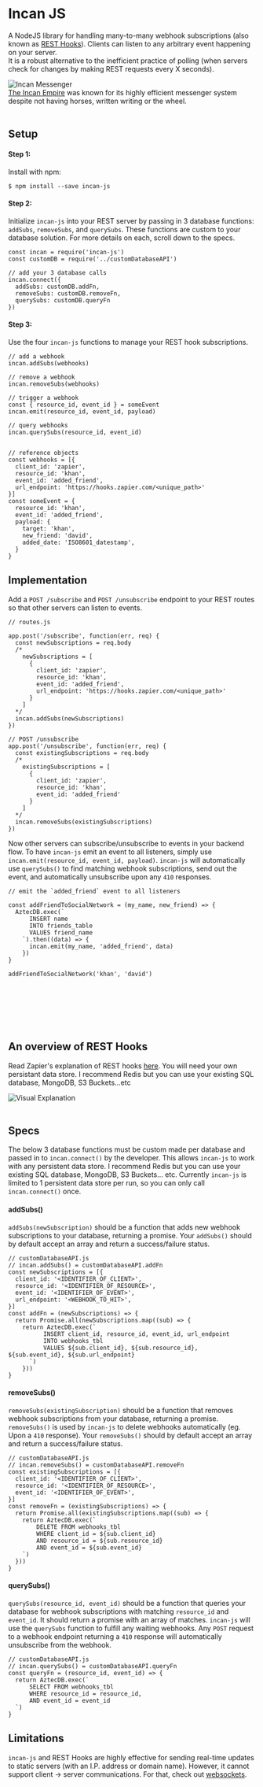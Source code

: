 # Incan JS
A NodeJS library for handling many-to-many webhook subscriptions (also known as <a href="http://resthooks.org/">REST Hooks</a>). Clients can listen to any arbitrary event happening on your server.
<br/>
It is a robust alternative to the inefficient practice of polling (when servers check for changes by making REST requests every X seconds).<br/>


![Incan Messenger](imgs/incan_messenger.jpg)
<br/>
<a href="https://www.youtube.com/watch?v=3aYeUOVgbck">The Incan Empire</a> was known for its highly efficient messenger system despite not having horses, written writing or the wheel.
<br/><br/>

## Setup
#### Step 1:
Install with npm:
```
$ npm install --save incan-js
```

#### Step 2:
Initialize `incan-js` into your REST server by passing in 3 database functions: `addSubs`, `removeSubs`, and `querySubs`.
These functions are custom to your database solution. For more details on each, scroll down to the specs.
```
const incan = require('incan-js')
const customDB = require('../customDatabaseAPI')

// add your 3 database calls
incan.connect({
  addSubs: customDB.addFn,
  removeSubs: customDB.removeFn,
  querySubs: customDB.queryFn
})
```

#### Step 3:
Use the four `incan-js` functions to manage your REST hook subscriptions.
```
// add a webhook
incan.addSubs(webhooks)

// remove a webhook
incan.removeSubs(webhooks)

// trigger a webhook
const { resource_id, event_id } = someEvent
incan.emit(resource_id, event_id, payload)

// query webhooks
incan.querySubs(resource_id, event_id)


// reference objects
const webhooks = [{
  client_id: 'zapier',
  resource_id: 'khan',
  event_id: 'added_friend',
  url_endpoint: 'https://hooks.zapier.com/<unique_path>'
}]
const someEvent = {
  resource_id: 'khan',
  event_id: 'added_friend',
  payload: {
    target: 'khan',
    new_friend: 'david',
    added_date: 'ISO8601_datestamp',
  }
}

```

## Implementation
Add a `POST /subscribe` and `POST /unsubscribe` endpoint to your REST routes so that other servers can listen to events.
```
// routes.js

app.post('/subscribe', function(err, req) {
  const newSubscriptions = req.body
  /*
    newSubscriptions = [
      {
        client_id: 'zapier',
        resource_id: 'khan',
        event_id: 'added_friend',
        url_endpoint: 'https://hooks.zapier.com/<unique_path>'
      }
    ]
  */
  incan.addSubs(newSubscriptions)
})

// POST /unsubscribe
app.post('/unsubscribe', function(err, req) {
  const existingSubscriptions = req.body
  /*
    existingSubscriptions = [
      {
        client_id: 'zapier',
        resource_id: 'khan',
        event_id: 'added_friend'
      }
    ]
  */
  incan.removeSubs(existingSubscriptions)
})
```
Now other servers can subscribe/unsubscribe to events in your backend flow. To have `incan-js` emit an event to all listeners, simply use `incan.emit(resource_id, event_id, payload)`. `incan-js` will automatically use `querySubs()` to find matching webhook subscriptions, send out the event, and automatically unsubscribe upon any `410` responses.
```
// emit the `added_friend` event to all listeners

const addFriendToSocialNetwork = (my_name, new_friend) => {
  AztecDB.exec(`
      INSERT name
      INTO friends_table
      VALUES friend_name
    `).then((data) => {
      incan.emit(my_name, 'added_friend', data)
    })
}

addFriendToSocialNetwork('khan', 'david')
```
<br/><br/><br/><br/><br/>
## An overview of REST Hooks
Read Zapier's explanation of REST hooks <a href="https://zapier.com/developer/documentation/v2/rest-hooks/">here</a>. You will need your own persistant data store. I recommend Redis but you can use your existing SQL database, MongoDB, S3 Buckets...etc

![Visual Explanation](imgs/how_resthooks_work.png)
<br/><br/>

## Specs
The below 3 database functions must be custom made per database and passed in to `incan.connect()` by the developer. This allows `incan-js` to work with any persistent data store. I recommend Redis but you can use your existing SQL database, MongoDB, S3 Buckets... etc. Currently `incan-js` is limited to 1 persistent data store per run, so you can only call `incan.connect()` once.

#### addSubs()
`addSubs(newSubscription)` should be a function that adds new webhook subscriptions to your database, returning a promise. Your `addSubs()` should by default accept an array and return a success/failure status.
```
// customDatabaseAPI.js
// incan.addSubs() = customDatabaseAPI.addFn
const newSubscriptions = [{
  client_id: '<IDENTIFIER_OF_CLIENT>',
  resource_id: '<IDENTIFIER_OF_RESOURCE>',
  event_id: '<IDENTIFIER_OF_EVENT>',
  url_endpoint: '<WEBHOOK_TO_HIT>',
}]
const addFn = (newSubscriptions) => {
  return Promise.all(newSubscriptions.map((sub) => {
    return AztecDB.exec(`
          INSERT client_id, resource_id, event_id, url_endpoint
          INTO webhooks_tbl
          VALUES ${sub.client_id}, ${sub.resource_id}, ${sub.event_id}, ${sub.url_endpoint}
      `)
    }))
}
```
#### removeSubs()
`removeSubs(existingSubscription)` should be a function that removes webhook subscriptions from your database, returning a promise. `removeSubs()` is used by `incan-js` to delete webhooks automatically (eg. Upon a `410` response). Your `removeSubs()` should by default accept an array and return a success/failure status.
```
// customDatabaseAPI.js
// incan.removeSubs() = customDatabaseAPI.removeFn
const existingSubscriptions = [{
  client_id: '<IDENTIFIER_OF_CLIENT>',
  resource_id: '<IDENTIFIER_OF_RESOURCE>',
  event_id: '<IDENTIFIER_OF_EVENT>',
}]
const removeFn = (existingSubscriptions) => {
  return Promise.all(existingSubscriptions.map((sub) => {
    return AztecDB.exec(`
        DELETE FROM webhooks_tbl
        WHERE client_id = ${sub.client_id}
        AND resource_id = ${sub.resource_id}
        AND event_id = ${sub.event_id}
    `)
  }))
}
```
#### querySubs()
`querySubs(resource_id, event_id)` should be a function that queries your database for webhook subscriptions with matching `resource_id` and `event_id`. It should return a promise with an array of matches. `incan-js` will use the `querySubs` function to fulfill any waiting webhooks. Any `POST` request to a webhook endpoint returning a `410` response will automatically unsubscribe from the webhook.
```
// customDatabaseAPI.js
// incan.querySubs() = customDatabaseAPI.queryFn
const queryFn = (resource_id, event_id) => {
  return AztecDB.exec(`
      SELECT FROM webhooks_tbl
      WHERE resource_id = resource_id,
      AND event_id = event_id
  `)
}
```

## Limitations
`incan-js` and REST Hooks are highly effective for sending real-time updates to static servers (with an I.P. address or domain name). However, it cannot support client -> server communications. For that, check out <a href="https://socket.io/">websockets</a>.
